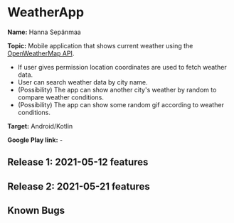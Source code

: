 # WeatherApp

**Name:** Hanna Sepänmaa

**Topic:** Mobile application that shows current weather using the [OpenWeatherMap API](https://openweathermap.org/api).

- If user gives permission location coordinates are used to fetch weather data.
- User can search weather data by city name.
- (Possibility) The app can show another city's weather by random to compare weather conditions.
- (Possibility) The app can show some random gif according to weather conditions.

**Target:** Android/Kotlin

**Google Play link:** -

## Release 1: 2021-05-12 features

## Release 2: 2021-05-21 features

## Known Bugs
